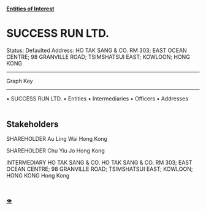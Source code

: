 #### [Entities of Interest](/list.html)
<link rel="stylesheet" type="text/css" href="../../assets/style.css">

<style>
body{background-image:url("http://eoi-graphs.s3-website-eu-west-1.amazonaws.com/SUCCESS_RUN_LTD..png");background-repeat: no-repeat;background-size: contain;}
.markdown>p>span{background-color: white;}
</style>

# SUCCESS RUN LTD.
<span>Status: Defaulted
Address: HO TAK SANG & CO. RM 303; EAST OCEAN CENTRE; 98 GRANVILLE ROAD; TSIMSHATSUI EAST; KOWLOON; HONG KONG
</span>

---



<div class="legend">
Graph Key
<hr>
<span class="focus">• SUCCESS RUN LTD.</span>
<span class="entity">• Entities</span>
<span class="intermediary">• Intermediaries</span>
<span class="officer">• Officers</span>
<span class="address">• Addresses</span>
</div><br>


## Stakeholders
<span>SHAREHOLDER
Au Ling Wai
Hong Kong
</span>

<span>SHAREHOLDER
Chu Yiu Jo
Hong Kong
</span>

<span>INTERMEDIARY
HO TAK SANG & CO.
HO TAK SANG & CO. RM 303; EAST OCEAN CENTRE; 98 GRANVILLE ROAD; TSIMSHATSUI EAST; KOWLOON; HONG KONG
Hong Kong
</span>


<br><br><a class="contribute_button" href="Readme.md">👁</a>